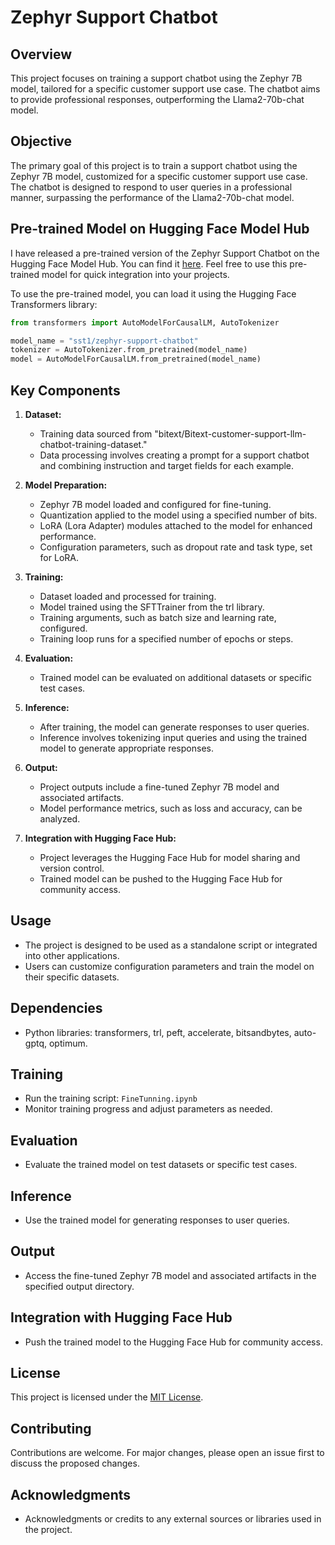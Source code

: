 # Zephyr Support Chatbot  

## Overview

This project focuses on training a support chatbot using the Zephyr 7B model, tailored for a specific customer support use case. The chatbot aims to provide professional responses, outperforming the Llama2-70b-chat model.


## Objective

The primary goal of this project is to train a support chatbot using the Zephyr 7B model, customized for a specific customer support use case. The chatbot is designed to respond to user queries in a professional manner, surpassing the performance of the Llama2-70b-chat model.

## Pre-trained Model on Hugging Face Model Hub

 I have released a pre-trained version of the Zephyr Support Chatbot on the Hugging Face Model Hub. You can find it [here](https://huggingface.co/sst1/zephyr-support-chatbot). Feel free to use this pre-trained model for quick integration into your projects.

To use the pre-trained model, you can load it using the Hugging Face Transformers library:

```python
from transformers import AutoModelForCausalLM, AutoTokenizer

model_name = "sst1/zephyr-support-chatbot"
tokenizer = AutoTokenizer.from_pretrained(model_name)
model = AutoModelForCausalLM.from_pretrained(model_name)
```

## Key Components

1. **Dataset:**
   - Training data sourced from "bitext/Bitext-customer-support-llm-chatbot-training-dataset."
   - Data processing involves creating a prompt for a support chatbot and combining instruction and target fields for each example.

2. **Model Preparation:**
   - Zephyr 7B model loaded and configured for fine-tuning.
   - Quantization applied to the model using a specified number of bits.
   - LoRA (Lora Adapter) modules attached to the model for enhanced performance.
   - Configuration parameters, such as dropout rate and task type, set for LoRA.

3. **Training:**
   - Dataset loaded and processed for training.
   - Model trained using the SFTTrainer from the trl library.
   - Training arguments, such as batch size and learning rate, configured.
   - Training loop runs for a specified number of epochs or steps.

4. **Evaluation:**
   - Trained model can be evaluated on additional datasets or specific test cases.

5. **Inference:**
   - After training, the model can generate responses to user queries.
   - Inference involves tokenizing input queries and using the trained model to generate appropriate responses.

6. **Output:**
   - Project outputs include a fine-tuned Zephyr 7B model and associated artifacts.
   - Model performance metrics, such as loss and accuracy, can be analyzed.

7. **Integration with Hugging Face Hub:**
   - Project leverages the Hugging Face Hub for model sharing and version control.
   - Trained model can be pushed to the Hugging Face Hub for community access.

## Usage

- The project is designed to be used as a standalone script or integrated into other applications.
- Users can customize configuration parameters and train the model on their specific datasets.

## Dependencies

- Python libraries: transformers, trl, peft, accelerate, bitsandbytes, auto-gptq, optimum.


## Training

- Run the training script: `FineTunning.ipynb`
- Monitor training progress and adjust parameters as needed.

## Evaluation

- Evaluate the trained model on test datasets or specific test cases.

## Inference

- Use the trained model for generating responses to user queries.

## Output

- Access the fine-tuned Zephyr 7B model and associated artifacts in the specified output directory.

## Integration with Hugging Face Hub

- Push the trained model to the Hugging Face Hub for community access.

## License

This project is licensed under the [MIT License](LICENSE).

## Contributing

Contributions are welcome. For major changes, please open an issue first to discuss the proposed changes.

## Acknowledgments

- Acknowledgments or credits to any external sources or libraries used in the project.
